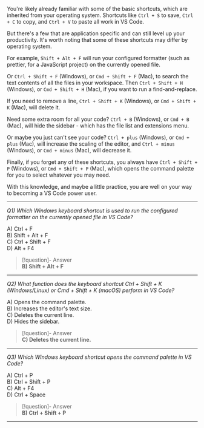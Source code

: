 You're likely already familiar with some of the basic shortcuts, which are inherited from your operating system. Shortcuts like `Ctrl + S` to save, `Ctrl + C` to copy, and `Ctrl + V` to paste all work in VS Code.

But there's a few that are application specific and can still level up your productivity. It's worth noting that some of these shortcuts may differ by operating system.

For example, `Shift + Alt + F` will run your configured formatter (such as prettier, for a JavaScript project) on the currently opened file.

Or `Ctrl + Shift + F` (Windows), or `Cmd + Shift + F` (Mac), to search the text contents of all the files in your workspace. Then `Ctrl + Shift + H` (Windows), or `Cmd + Shift + H` (Mac), if you want to run a find-and-replace.

If you need to remove a line, `Ctrl + Shift + K` (Windows), or `Cmd + Shift + K` (Mac), will delete it.

Need some extra room for all your code? `Ctrl + B` (Windows), or `Cmd + B` (Mac), will hide the sidebar - which has the file list and extensions menu.

Or maybe you just can't see your code? `Ctrl + plus` (Windows), or `Cmd + plus` (Mac), will increase the scaling of the editor, and `Ctrl + minus` (Windows), or `Cmd + minus` (Mac), will decrease it.

Finally, if you forget any of these shortcuts, you always have `Ctrl + Shift + P` (Windows), or `Cmd + Shift + P` (Mac), which opens the command palette for you to select whatever you may need.

With this knowledge, and maybe a little practice, you are well on your way to becoming a VS Code power user.

---

*Q1) Which Windows keyboard shortcut is used to run the configured formatter on the currently opened file in VS Code?*

A) Ctrl + F  
B) Shift + Alt + F  
C) Ctrl + Shift + F  
D) Alt + F4  

> [!question]- Answer  
> **B) Shift + Alt + F**  

---

*Q2) What function does the keyboard shortcut Ctrl + Shift + K (Windows/Linux) or Cmd + Shift + K (macOS) perform in VS Code?*

A) Opens the command palette.  
B) Increases the editor's text size.  
C) Deletes the current line.  
D) Hides the sidebar.  

> [!question]- Answer  
> **C) Deletes the current line.**  

---

*Q3) Which Windows keyboard shortcut opens the command palette in VS Code?*

A) Ctrl + P  
B) Ctrl + Shift + P  
C) Alt + F4  
D) Ctrl + Space  

> [!question]- Answer  
> **B) Ctrl + Shift + P**  

---